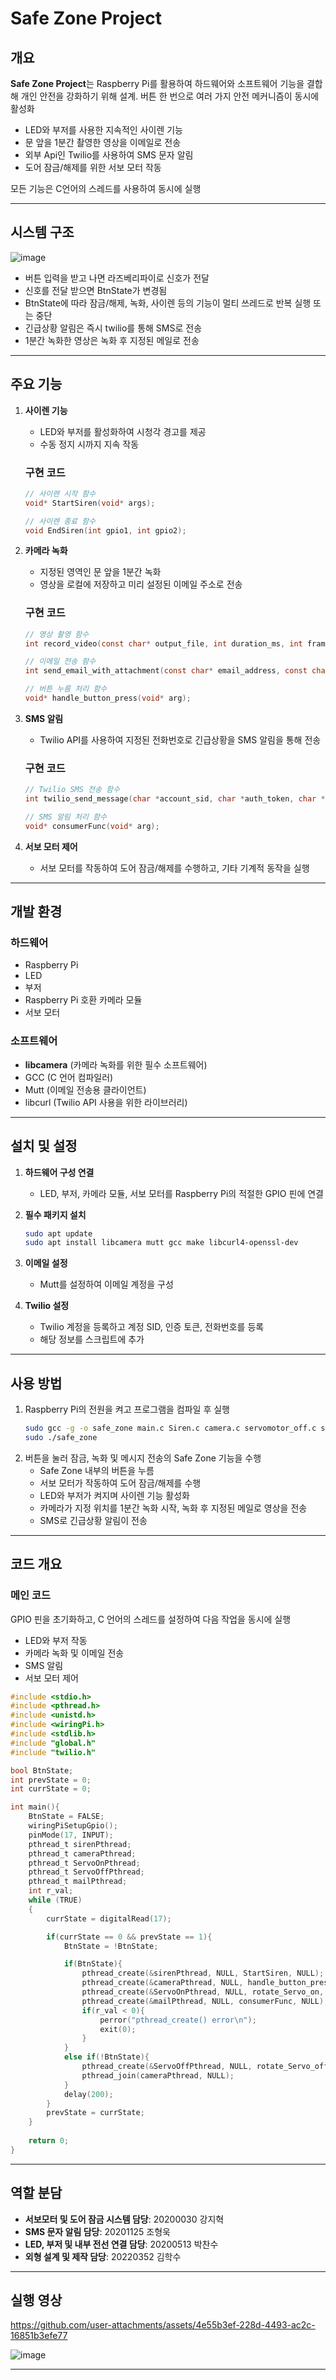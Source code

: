 # Safe Zone Project

## 개요
**Safe Zone Project**는 Raspberry Pi를 활용하여 하드웨어와 소프트웨어 기능을 결합해 개인 안전을 강화하기 위해 설계. 버튼 한 번으로 여러 가지 안전 메커니즘이 동시에 활성화

- LED와 부저를 사용한 지속적인 사이렌 기능
- 문 앞을 1분간 촬영한 영상을 이메일로 전송
- 외부 Api인 Twilio를 사용하여 SMS 문자 알림
- 도어 잠금/해제를 위한 서보 모터 작동

모든 기능은 C언어의 스레드를 사용하여 동시에 실행

---

## 시스템 구조

![image](https://github.com/user-attachments/assets/25549646-9d84-4763-bd5a-cc3e7f83f7e9)
- 버튼 입력을 받고 나면 라즈베리파이로 신호가 전달
- 신호를 전달 받으면 BtnState가 변경됨
- BtnState에 따라 잠금/해제, 녹화, 사이렌 등의 기능이 멀티 쓰레드로 반복 실행 또는 중단
- 긴급상황 알림은 즉시 twilio를 통해 SMS로 전송
- 1분간 녹화한 영상은 녹화 후 지정된 메일로 전송

---

## 주요 기능

1. **사이렌 기능**
   - LED와 부저를 활성화하여 시청각 경고를 제공
   - 수동 정지 시까지 지속 작동

   ### 구현 코드
   ```c
   // 사이렌 시작 함수
   void* StartSiren(void* args);

   // 사이렌 종료 함수
   void EndSiren(int gpio1, int gpio2);
   ```

2. **카메라 녹화**
   - 지정된 영역인 문 앞을 1분간 녹화
   - 영상을 로컬에 저장하고 미리 설정된 이메일 주소로 전송

   ### 구현 코드
   ```c
   // 영상 촬영 함수
   int record_video(const char* output_file, int duration_ms, int framerate, int width, int height);

   // 이메일 전송 함수
   int send_email_with_attachment(const char* email_address, const char* subject, const char* body, const char* attachment_path);

   // 버튼 누름 처리 함수
   void* handle_button_press(void* arg);
   ```

3. **SMS 알림**
   - Twilio API를 사용하여 지정된 전화번호로 긴급상황을 SMS 알림을 통해 전송

   ### 구현 코드
   ```c
   // Twilio SMS 전송 함수
   int twilio_send_message(char *account_sid, char *auth_token, char *message, char *from_number, char *to_number, char *picture_url, bool verbose);

   // SMS 알림 처리 함수
   void* consumerFunc(void* arg);
   ```

4. **서보 모터 제어**
   - 서보 모터를 작동하여 도어 잠금/해제를 수행하고, 기타 기계적 동작을 실행

---

## 개발 환경

### 하드웨어
- Raspberry Pi
- LED
- 부저
- Raspberry Pi 호환 카메라 모듈
- 서보 모터

### 소프트웨어
- **libcamera** (카메라 녹화를 위한 필수 소프트웨어)
- GCC (C 언어 컴파일러)
- Mutt (이메일 전송용 클라이언트)
- libcurl (Twilio API 사용을 위한 라이브러리)

---

## 설치 및 설정

1. **하드웨어 구성 연결**
   - LED, 부저, 카메라 모듈, 서보 모터를 Raspberry Pi의 적절한 GPIO 핀에 연결

2. **필수 패키지 설치**
   ```bash
   sudo apt update
   sudo apt install libcamera mutt gcc make libcurl4-openssl-dev
   ```

3. **이메일 설정**
   - Mutt를 설정하여 이메일 계정을 구성

4. **Twilio 설정**
   - Twilio 계정을 등록하고 계정 SID, 인증 토큰, 전화번호를 등록
   - 해당 정보를 스크립트에 추가

---

## 사용 방법

1. Raspberry Pi의 전원을 켜고 프로그램을 컴파일 후 실행
   ```bash
   sudo gcc -g -o safe_zone main.c Siren.c camera.c servomotor_off.c servomotor_on.c thread.c twilio.c -lpthread -lcurl -lm
   sudo ./safe_zone
   ```
2. 버튼을 눌러 잠금, 녹화 및 메시지 전송의 Safe Zone 기능을 수행
   - Safe Zone 내부의 버튼을 누름
   - 서보 모터가 작동하여 도어 잠금/해제를 수행
   - LED와 부저가 켜지며 사이렌 기능 활성화
   - 카메라가 지정 위치를 1분간 녹화 시작, 녹화 후 지정된 메일로 영상을 전송
   - SMS로 긴급상황 알림이 전송

---

## 코드 개요

### 메인 코드
GPIO 핀을 초기화하고, C 언어의 스레드를 설정하여 다음 작업을 동시에 실행

- LED와 부저 작동
- 카메라 녹화 및 이메일 전송
- SMS 알림
- 서보 모터 제어

```c
#include <stdio.h>
#include <pthread.h>
#include <unistd.h>
#include <wiringPi.h>
#include <stdlib.h>
#include "global.h"
#include "twilio.h"

bool BtnState;
int prevState = 0;
int currState = 0;

int main(){
    BtnState = FALSE;
    wiringPiSetupGpio();
    pinMode(17, INPUT);
    pthread_t sirenPthread;
    pthread_t cameraPthread;
    pthread_t ServoOnPthread;
    pthread_t ServoOffPthread;
    pthread_t mailPthread;
    int r_val;
    while (TRUE)
    {
        currState = digitalRead(17);

        if(currState == 0 && prevState == 1){
            BtnState = !BtnState;

            if(BtnState){
                pthread_create(&sirenPthread, NULL, StartSiren, NULL);
                pthread_create(&cameraPthread, NULL, handle_button_press, NULL);
                pthread_create(&ServoOnPthread, NULL, rotate_Servo_on, NULL);
                pthread_create(&mailPthread, NULL, consumerFunc, NULL);
                if(r_val < 0){
                    perror("pthread_create() error\n");
                    exit(0);
                }
            }
            else if(!BtnState){
                pthread_create(&ServoOffPthread, NULL, rotate_Servo_off, NULL);
                pthread_join(cameraPthread, NULL);
            }
            delay(200);
        }
        prevState = currState;
    }
    
    return 0;
}
```

---

## 역할 분담

- **서보모터 및 도어 잠금 시스템 담당**: 20200030 강지혁
- **SMS 문자 알림 담당**: 20201125 조형욱
- **LED, 부저 및 내부 전선 연결 담당**: 20200513 박찬수 
- **외형 설계 및 제작 담당**: 20220352 김학수

---

## 실행 영상

https://github.com/user-attachments/assets/4e55b3ef-228d-4493-ac2c-16851b3efe77

![image](https://github.com/user-attachments/assets/60838961-1890-4cc4-a7a6-c306df144028)

---


